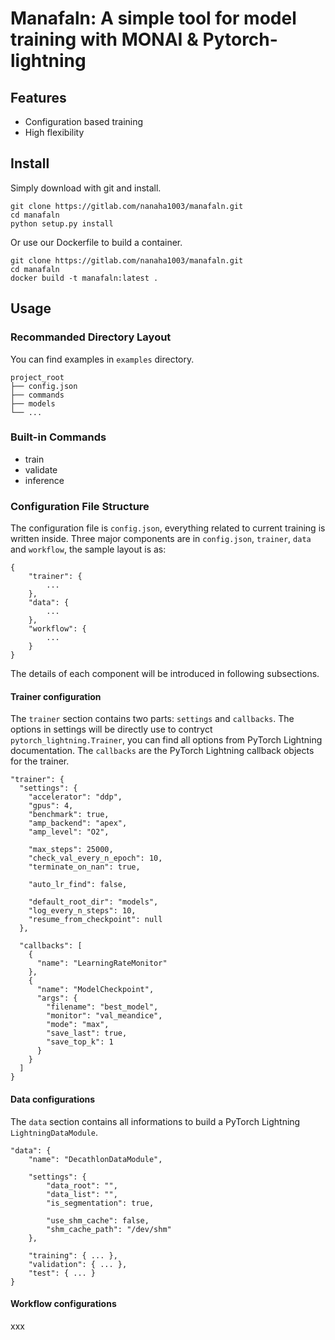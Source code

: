# Manafaln: A simple tool for model training with MONAI & Pytorch-lightning

## Features
 - Configuration based training
 - High flexibility

## Install

Simply download with git and install.
```
git clone https://gitlab.com/nanaha1003/manafaln.git
cd manafaln
python setup.py install
```

Or use our Dockerfile to build a container.
```
git clone https://gitlab.com/nanaha1003/manafaln.git
cd manafaln
docker build -t manafaln:latest .
```

## Usage

### Recommanded Directory Layout

You can find examples in `examples` directory.

```
project_root
├── config.json
├── commands
├── models
└── ...
```

### Built-in Commands

 - train
 - validate
 - inference

### Configuration File Structure

The configuration file is `config.json`, everything related to current training is written inside.
Three major components are in `config.json`, `trainer`, `data` and `workflow`, the sample layout is as:

```
{
    "trainer": {
        ...
    },
    "data": {
        ...
    },
    "workflow": {
        ...
    }
}
```

The details of each component will be introduced in following subsections.

#### Trainer configuration

The `trainer` section contains two parts: `settings` and `callbacks`. The options in settings will be directly use to contryct `pytorch_lightning.Trainer`, you can find all options from PyTorch Lightning documentation. The `callbacks` are the PyTorch Lightning callback objects for the trainer.

```
"trainer": {
  "settings": {
    "accelerator": "ddp",
    "gpus": 4,
    "benchmark": true,
    "amp_backend": "apex",
    "amp_level": "O2",

    "max_steps": 25000,
    "check_val_every_n_epoch": 10,
    "terminate_on_nan": true,

    "auto_lr_find": false,

    "default_root_dir": "models",
    "log_every_n_steps": 10,
    "resume_from_checkpoint": null
  },

  "callbacks": [
    {
      "name": "LearningRateMonitor"
    },
    {
      "name": "ModelCheckpoint",
      "args": {
        "filename": "best_model",
        "monitor": "val_meandice",
        "mode": "max",
        "save_last": true,
        "save_top_k": 1
      }
    }
  ]
}
```

#### Data configurations

The `data` section contains all informations to build a PyTorch Lightning `LightningDataModule`.

```
"data": {
    "name": "DecathlonDataModule",

    "settings": {
        "data_root": "",
        "data_list": "",
        "is_segmentation": true,

        "use_shm_cache": false,
        "shm_cache_path": "/dev/shm"
    },

    "training": { ... },
    "validation": { ... },
    "test": { ... }
}
```

#### Workflow configurations

xxx

